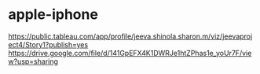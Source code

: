 # apple-iphone
https://public.tableau.com/app/profile/jeeva.shinola.sharon.m/viz/jeevaproject4/Story1?publish=yes
https://drive.google.com/file/d/141GpEFX4K1DWRJe1htZPhas1e_yoUr7F/view?usp=sharing

